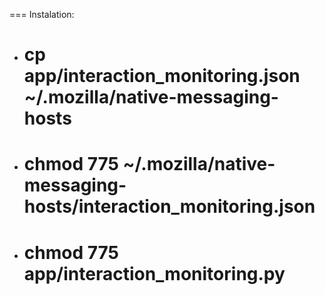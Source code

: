 === Instalation:
- # cp app/interaction_monitoring.json ~/.mozilla/native-messaging-hosts
- # chmod 775 ~/.mozilla/native-messaging-hosts/interaction_monitoring.json
- # chmod 775 app/interaction_monitoring.py